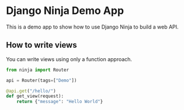 # Django Ninja Demo App
This is a demo app to show how to use Django Ninja to build a web API.

## How to write views
You can write views using only a function approach.

```python
from ninja import Router

api = Router(tags=["Demo"])

@api.get("/hello/")
def get_view(request):
    return {"message": "Hello World"}

```
